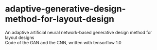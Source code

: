# adaptive-generative-design-method-for-layout-design
An adaptive artificial neural network-based generative design method for layout designs\
Code of the GAN and the CNN, written with tensorflow 1.0
